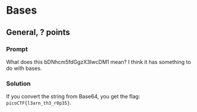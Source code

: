# Bases
## General, ? points

### Prompt

What does this bDNhcm5fdGgzX3IwcDM1 mean? I think it has something to do with bases.

### Solution

If you convert the string from Base64, you get the flag: `picoCTF{l3arn_th3_r0p35}`.
